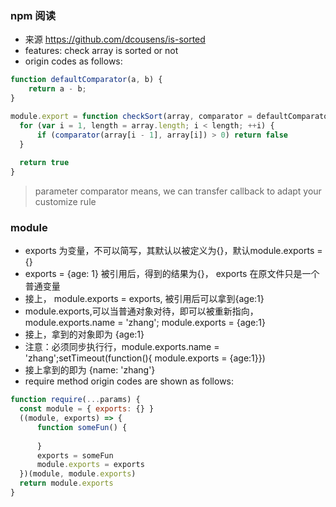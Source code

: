 ### npm 阅读
+ 来源 https://github.com/dcousens/is-sorted
+ features: check array is sorted or not
+ origin codes as follows:
```javascript
function defaultComparator(a, b) {
    return a - b;
}

module.export = function checkSort(array, comparator = defaultComparator) {
  for (var i = 1, length = array.length; i < length; ++i) {
      if (comparator(array[i - 1], array[i]) > 0) return false
  }
  
  return true
}
```
> parameter comparator means, we can transfer callback to adapt your customize rule

### module
+ exports 为变量，不可以简写，其默认以被定义为{}，默认module.exports =  {}
+ exports = {age: 1} 被引用后，得到的结果为{}， exports 在原文件只是一个普通变量
+ 接上， module.exports = exports, 被引用后可以拿到{age:1}
+ module.exports,可以当普通对象对待，即可以被重新指向，module.exports.name = 'zhang'; module.exports = {age:1}
+ 接上，拿到的对象即为 {age:1}
+ 注意：必须同步执行行，module.exports.name = 'zhang';setTimeout(function(){ module.exports = {age:1}})
+ 接上拿到的即为 {name: 'zhang'}
+ require method origin codes are shown as follows:
```javascript
function require(...params) {
  const module = { exports: {} }
  ((module, exports) => {
      function someFun() {
        
      }
      exports = someFun
      module.exports = exports
  })(module, module.exports)
  return module.exports
}
```